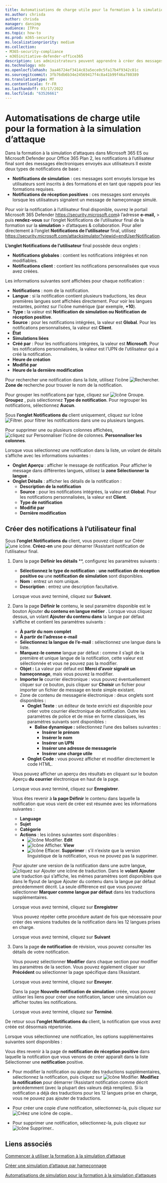 ```yaml
---
title: Automatisations de charge utile pour la formation à la simulation d’attaque
ms.author: chrisda
author: chrisda
manager: dansimp
audience: ITPro
ms.topic: how-to
ms.prod: m365-security
ms.localizationpriority: medium
ms.collection:
- M365-security-compliance
- m365initiative-defender-office365
description: Les administrateurs peuvent apprendre à créer des messages électroniques de notification à l’utilisateur final pour une formation sur la simulation d’attaque dans Microsoft Defender Office 365 Plan 2.
ms.technology: mdo
ms.openlocfilehash: 3aa46724ef3414c83a5ece0c5fa17b4f9342c81c
ms.sourcegitcommit: 3fb76db6b34e24569417f4c8a41b99f46a780389
ms.translationtype: MT
ms.contentlocale: fr-FR
ms.lasthandoff: 03/17/2022
ms.locfileid: "63526661"
---
```

# <a name="end-user-notifications-for-attack-simulation-training"></a>Automatisations de charge utile pour la formation à la simulation d’attaque

Dans la formation à la simulation d’attaques dans Microsoft 365 E5 ou Microsoft Defender pour Office 365 Plan 2, les notifications à l’utilisateur final sont des messages électroniques envoyés aux utilisateurs Il existe deux types de notifications de base :

- **Notifications de simulation** : ces messages sont envoyés lorsque les utilisateurs sont inscrits à des formations et en tant que rappels pour les formations requises.
- **Notifications de réception positives** : ces messages sont envoyés lorsque les utilisateurs signalent un message de hameçonnage simulé.

Pour voir la notification à l’utilisateur final disponible, ouvrez le portail Microsoft 365 Defender <https://security.microsoft.com>à l’adresse **e-mail,** \> puis **rendez-vous** sur l’onglet Notifications de l’utilisateur final de la formation sur la **simulation** \> d’attaques & collaboration. Pour aller directement à l’onglet **Notifications de l’utilisateur** final, utilisez <https://security.microsoft.com/attacksimulator?viewid=endUserNotification>.

**L’onglet Notifications de l’utilisateur** final possède deux onglets :

- **Notifications globales** : contient les notifications intégrées et non modifiables.
- **Notifications client** : contient les notifications personnalisées que vous avez créées.

Les informations suivantes sont affichées pour chaque notification :

- **Notifications** : nom de la notification.
- **Langue** : si la notification contient plusieurs traductions, les deux premières langues sont affichées directement. Pour voir les langues restantes, pointez sur l’icône numérique (par exemple, **+10**).
- **Type :** la valeur est **Notification de simulation ou Notification** **de réception positive**.
- **Source** : pour les notifications intégrées, la valeur est **Global**. Pour les notifications personnalisées, la valeur est **Client**.
- **État**
- **Simulations liées**
- **Créé par** : Pour les notifications intégrées, la valeur est **Microsoft**. Pour les notifications personnalisées, la valeur est l’UPN de l’utilisateur qui a créé la notification.
- **Heure de création**
- **Modifié par**
- **Heure de la dernière modification**

Pour rechercher une notification dans la liste, utilisez l’icône ![Rechercher.](../../media/m365-cc-sc-search-icon.png) **Zone de** recherche pour trouver le nom de la notification.

Pour grouper les notifications par type, cliquez sur ![Icône Groupe.](../../media/m365-cc-sc-group-icon.png) **Groupez** , puis sélectionnez **Type de notification**. Pour regrouper les notifications, sélectionnez **Aucun**.

Sous **l’onglet Notifications du** client uniquement, cliquez sur Icône ![Filtrer.](../../media/m365-cc-sc-filter-icon.png) pour filtrer les notifications dans une ou plusieurs langues.

Pour supprimer une ou plusieurs colonnes affichées, ![cliquez sur Personnaliser l’icône de colonnes.](../../media/m365-cc-sc-customize-icon.png) **Personnaliser les colonnes**.

Lorsque vous sélectionnez une notification dans la liste, un volant de détails s’affiche avec les informations suivantes :

- **Onglet Aperçu** : afficher le message de notification. Pour afficher le message dans différentes langues, utilisez la **zone Sélectionner la langue** .
- **Onglet Détails** : afficher les détails de la notification :
  - **Description de la notification**
  - **Source** : pour les notifications intégrées, la valeur est **Global**. Pour les notifications personnalisées, la valeur est **Client**.
  - **Type de notification**
  - **Modifié par**
  - **Dernière modification**

## <a name="create-end-user-notifications"></a>Créer des notifications à l’utilisateur final

Sous **l’onglet Notifications du** client, vous pouvez cliquer sur Créer ![une icône.](../../media/m365-cc-sc-create-icon.png) **Créez-en** une pour démarrer l’Assistant notification de l’utilisateur final.

1. Dans la page **Définir les détails** **, configurez les paramètres suivants :
   - **Sélectionnez le type de notification** : **une notification de réception positive ou** une **notification de simulation** sont disponibles.
   - **Nom** : entrez un nom unique.
   - **Description** : entrez une description facultative.

   Lorsque vous avez terminé, cliquez sur **Suivant**.

2. Dans la page **Définir le** contenu, le seul paramètre disponible est le bouton Ajouter **du contenu en langue métier** . Lorsque vous cliquez dessus, un volant **Ajouter du contenu dans** la langue par défaut s’affiche et contient les paramètres suivants :
   - **À partir du nom complet**
   - **À partir de l’adresse e-mail**
   - **Sélectionnez la langue de l’e-mail** : sélectionnez une langue dans la liste.
   - **Marquez-le comme** langue par défaut : comme il s’agit de la première et unique langue de la notification, cette valeur est sélectionnée et vous ne pouvez pas la modifier.
   - **Objet :** La valeur par défaut est **Merci d’avoir signalé un hameçonnage**, mais vous pouvez la modifier.
   - **Importer le** courrier électronique : vous pouvez éventuellement cliquer sur ce bouton, puis cliquer sur **Choisir** un fichier pour importer un fichier de message en texte simple existant.
   - Zone de contenu de messagerie électronique : deux onglets sont disponibles :
     - **Onglet Texte** : un éditeur de texte enrichi est disponible pour créer votre courrier électronique de notification. Outre les paramètres de police et de mise en forme classiques, les paramètres suivants sont disponibles :
       - **Balise dynamique :** sélectionnez l’une des balises suivantes :
         - **Insérer le prénom**
         - **Insérer le nom**
         - **Insérer un UPN**
         - **Insérer une adresse de messagerie**
         - **Insérer une charge utile**
     - **Onglet Code** : vous pouvez afficher et modifier directement le code HTML.

   Vous pouvez afficher un aperçu des résultats en cliquant sur le bouton Aperçu **du courrier** électronique en haut de la page.

   Lorsque vous avez terminé, cliquez sur **Enregistrer**.

   Vous êtes revenir à **la page Définir** le contenu dans laquelle la notification que vous vient de créer est résumée avec les informations suivantes :

   - **Language**
   - **Sujet**
   - **Catégorie**
   - **Actions** : les icônes suivantes sont disponibles :
     - ![Icône Modifier.](../../media/m365-cc-sc-edit-icon.png) **Edit**
     - ![Icône Afficher.](../../media/m365-cc-sc-view-icon.png) **View**
     - ![Icône Effacer.](../../media/m365-cc-sc-delete-icon.png) **Supprimer** : s’il n’existe que la version linguistique de la notification, vous ne pouvez pas la supprimer.

   Pour ajouter une version de la notification dans une autre langue, ![cliquez sur Ajouter une icône de traduction](../../media/m365-cc-sc-create-icon.png). Dans le **volant Ajouter** une traduction qui s’affiche, les mêmes paramètres sont disponibles que  dans le flyout de langue Ajouter du contenu dans la langue par défaut précédemment décrit. La seule différence est que vous pouvez sélectionner **Marquer comme langue par défaut** dans les traductions supplémentaires.

   Lorsque vous avez terminé, cliquez sur **Enregistrer**

   Vous pouvez répéter cette procédure autant de fois que nécessaire pour créer des versions traduites de la notification dans les 12 langues prises en charge.

   Lorsque vous avez terminé, cliquez sur **Suivant**

3. Dans la page **de notification** de révision, vous pouvez consulter les détails de votre notification.

   Vous pouvez sélectionner **Modifier** dans chaque section pour modifier les paramètres de la section. Vous pouvez également cliquer sur **Précédent** ou sélectionner la page spécifique dans l’Assistant.

   Lorsque vous avez terminé, cliquez sur **Envoyer**.

   Dans la page **Nouvelle notification de simulation** créée, vous pouvez utiliser les liens pour créer une notification, lancer une simulation ou afficher toutes les notifications.

   Lorsque vous avez terminé, cliquez sur **Terminé**.

De retour sous **l’onglet Notifications du** client, la notification que vous avez créée est désormais répertoriée.

Lorsque vous sélectionnez une notification, les options supplémentaires suivantes sont disponibles :

Vous êtes revenir à la page de **notification de réception positive** dans laquelle la notification que vous venons de créer apparaît dans la liste Sélectionner une **notification** positive.

- Pour modifier la notification ou ajouter des traductions supplémentaires, sélectionnez la notification, puis cliquez sur ![Icône Modifier.](../../media/m365-cc-sc-edit-icon.png) **Modifiez la notification** pour démarrer l’Assistant notification comme décrit précédemment (avec la plupart des valeurs déjà remplies). Si la notification a déjà des traductions pour les 12 langues prise en charge, vous ne pouvez pas ajouter de traductions.

- Pour créer une copie d’une notification, sélectionnez-la, puis cliquez sur ![Créez une icône de copie.](../../media/m365-cc-sc-copy-icon.png).

- Pour supprimer une notification, sélectionnez-la, puis cliquez sur ![Icône Supprimer.](../../media/m365-cc-sc-delete-icon.png).

## <a name="related-links"></a>Liens associés

[Commencer à utiliser la formation à la simulation d’attaque](attack-simulation-training-get-started.md)

[Créer une simulation d’attaque par hameçonnage](attack-simulation-training.md)

[Automatisations de simulation pour la formation à la simulation d’attaques](attack-simulation-training-simulation-automations.md)
